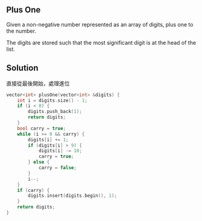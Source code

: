 ## Plus One

Given a non-negative number represented as an array of digits, plus one to the number.

The digits are stored such that the most significant digit is at the head of the list.

## Solution

直接從最後開始，處理進位
```cpp
vector<int> plusOne(vector<int> &digits) {
	int i = digits.size() - 1;
	if (i < 0) {
		digits.push_back(1);
		return digits;
	}
	bool carry = true;
	while (i >= 0 && carry) {
		digits[i] += 1;
		if (digits[i] > 9) {
			digits[i] -= 10;
			carry = true;
		} else {
			carry = false;
		}
		i--;
	}
	if (carry) {
		digits.insert(digits.begin(), 1);
	}
	return digits;
}
```
